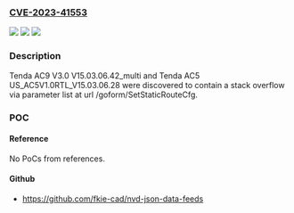 ### [CVE-2023-41553](https://cve.mitre.org/cgi-bin/cvename.cgi?name=CVE-2023-41553)
![](https://img.shields.io/static/v1?label=Product&message=n%2Fa&color=blue)
![](https://img.shields.io/static/v1?label=Version&message=n%2Fa&color=blue)
![](https://img.shields.io/static/v1?label=Vulnerability&message=n%2Fa&color=brighgreen)

### Description

Tenda AC9 V3.0 V15.03.06.42_multi and Tenda AC5 US_AC5V1.0RTL_V15.03.06.28 were discovered to contain a stack overflow via parameter list at url /goform/SetStaticRouteCfg.

### POC

#### Reference
No PoCs from references.

#### Github
- https://github.com/fkie-cad/nvd-json-data-feeds


